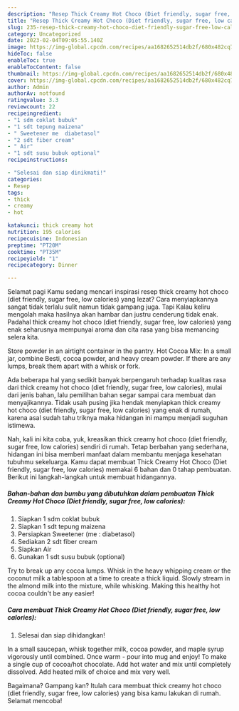 ```yaml
---
description: "Resep Thick Creamy Hot Choco (Diet friendly, sugar free, low calories) yang Bikin Ngiler , Enak"
title: "Resep Thick Creamy Hot Choco (Diet friendly, sugar free, low calories) yang Bikin Ngiler , Enak"
slug: 235-resep-thick-creamy-hot-choco-diet-friendly-sugar-free-low-calories-yang-bikin-ngiler-enak
category: Uncategorized
date: 2023-02-04T09:05:55.140Z
image: https://img-global.cpcdn.com/recipes/aa1682652514db2f/680x482cq70/thick-creamy-hot-choco-diet-friendly-sugar-free-low-calories-foto-resep-utama.jpg
hideToc: false
enableToc: true
enableTocContent: false
thumbnail: https://img-global.cpcdn.com/recipes/aa1682652514db2f/680x482cq70/thick-creamy-hot-choco-diet-friendly-sugar-free-low-calories-foto-resep-utama.jpg
cover: https://img-global.cpcdn.com/recipes/aa1682652514db2f/680x482cq70/thick-creamy-hot-choco-diet-friendly-sugar-free-low-calories-foto-resep-utama.jpg
author: Admin
authorAv: notfound
ratingvalue: 3.3
reviewcount: 22
recipeingredient:
- "1 sdm coklat bubuk"
- "1 sdt tepung maizena"
- " Sweetener me  diabetasol"
- "2 sdt fiber cream"
- " Air"
- "1 sdt susu bubuk optional"
recipeinstructions:

- "Selesai dan siap dinikmati!"
categories:
- Resep
tags:
- thick
- creamy
- hot

katakunci: thick creamy hot 
nutrition: 195 calories
recipecuisine: Indonesian
preptime: "PT20M"
cooktime: "PT35M"
recipeyield: "1"
recipecategory: Dinner

---
```



Selamat pagi Kamu sedang mencari inspirasi resep thick creamy hot choco (diet friendly, sugar free, low calories) yang lezat? Cara menyiapkannya sangat tidak terlalu sulit namun tidak gampang juga. Tapi Kalau keliru mengolah maka hasilnya akan hambar dan justru cenderung tidak enak. Padahal thick creamy hot choco (diet friendly, sugar free, low calories) yang enak seharusnya mempunyai aroma dan cita rasa yang bisa memancing selera kita.


Store powder in an airtight container in the pantry. Hot Cocoa Mix: In a small jar, combine Besti, cocoa powder, and heavy cream powder. If there are any lumps, break them apart with a whisk or fork.

Ada beberapa hal yang sedikit banyak berpengaruh terhadap kualitas rasa dari thick creamy hot choco (diet friendly, sugar free, low calories), mulai dari jenis bahan, lalu pemilihan bahan segar sampai cara membuat dan menyajikannya. Tidak usah pusing jika hendak menyiapkan thick creamy hot choco (diet friendly, sugar free, low calories) yang enak di rumah, karena asal sudah tahu triknya maka hidangan ini mampu menjadi suguhan istimewa.


Nah, kali ini kita coba, yuk, kreasikan thick creamy hot choco (diet friendly, sugar free, low calories) sendiri di rumah. Tetap berbahan yang sederhana, hidangan ini bisa memberi manfaat dalam membantu menjaga kesehatan tubuhmu sekeluarga. Kamu dapat membuat Thick Creamy Hot Choco (Diet friendly, sugar free, low calories) memakai 6 bahan dan 0 tahap pembuatan. Berikut ini langkah-langkah untuk membuat hidangannya.

<!--inarticleads1-->

##### Bahan-bahan dan bumbu yang dibutuhkan dalam pembuatan Thick Creamy Hot Choco (Diet friendly, sugar free, low calories):

1. Siapkan 1 sdm coklat bubuk
1. Siapkan 1 sdt tepung maizena
1. Persiapkan  Sweetener (me : diabetasol)
1. Sediakan 2 sdt fiber cream
1. Siapkan  Air
1. Gunakan 1 sdt susu bubuk (optional)


Try to break up any cocoa lumps. Whisk in the heavy whipping cream or the coconut milk a tablespoon at a time to create a thick liquid. Slowly stream in the almond milk into the mixture, while whisking. Making this healthy hot cocoa couldn&#39;t be any easier! 

<!--inarticleads2-->

##### Cara membuat Thick Creamy Hot Choco (Diet friendly, sugar free, low calories):


1. Selesai dan siap dihidangkan!

In a small saucepan, whisk together milk, cocoa powder, and maple syrup vigorously until combined. Once warm - pour into mug and enjoy! To make a single cup of cocoa/hot chocolate. Add hot water and mix until completely dissolved. Add heated milk of choice and mix very well. 

Bagaimana? Gampang kan? Itulah cara membuat thick creamy hot choco (diet friendly, sugar free, low calories) yang bisa kamu lakukan di rumah. Selamat mencoba!
